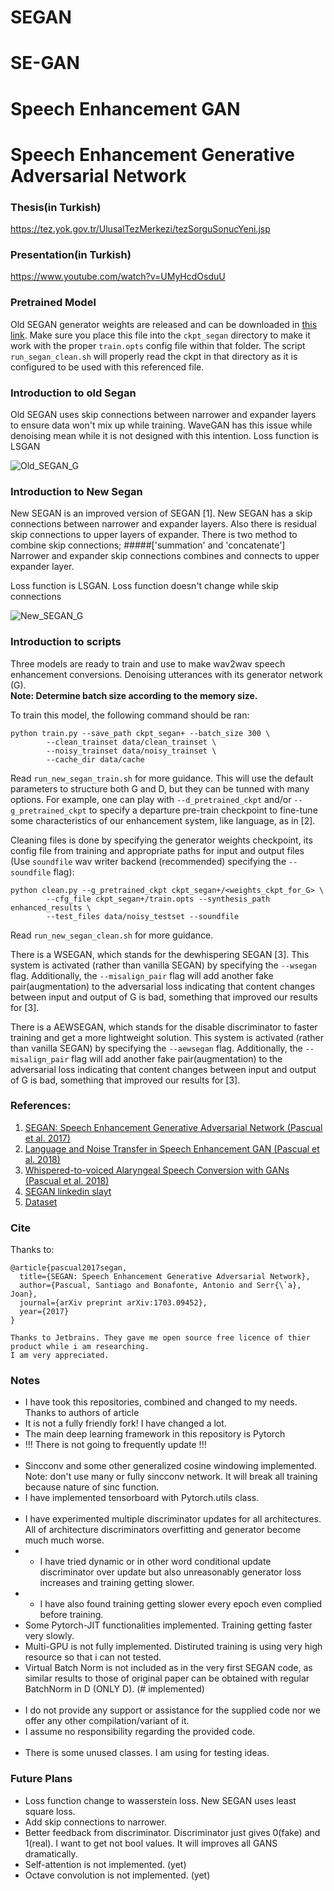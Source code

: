 # SEGAN 
# SE-GAN
# Speech Enhancement GAN
# Speech Enhancement Generative Adversarial Network
### Thesis(in Turkish)
https://tez.yok.gov.tr/UlusalTezMerkezi/tezSorguSonucYeni.jsp </br>
### Presentation(in Turkish)
https://www.youtube.com/watch?v=UMyHcdOsduU
### Pretrained Model
Old SEGAN generator weights are released and can be downloaded in [this link](http://veu.talp.cat/seganp/release_weights/segan+_generator.ckpt).
Make sure you place this file into the `ckpt_segan` directory to make it work with the proper `train.opts` config file within that folder. 
The script `run_segan_clean.sh` will properly read the ckpt in that directory as it is configured to be used with this referenced file.

### Introduction to old Segan
Old SEGAN uses skip connections between narrower and expander layers to ensure data won't mix up while training.
WaveGAN has this issue while denoising mean while it is not designed with this intention. Loss function is LSGAN

![Old_SEGAN_G](assets/segan.png)


### Introduction to New Segan
New SEGAN is an improved version of SEGAN [1]. New SEGAN has a skip connections between narrower and expander layers. 
Also there is residual skip connections to upper layers of expander. There is two method to combine skip connections;
#####['summation' and 'concatenate']
Narrower and expander skip connections combines and connects to upper expander layer.

Loss function is LSGAN. Loss function doesn't change while skip connections

![New_SEGAN_G](assets/new_segan.png)


### Introduction to scripts
Three models are ready to train and use to make wav2wav speech enhancement conversions.
Denoising utterances with its generator network (G). <br/>
<b>Note: Determine batch size according to the memory size.</b>
  
To train this model, the following command should be ran:

```
python train.py --save_path ckpt_segan+ --batch_size 300 \
		--clean_trainset data/clean_trainset \
		--noisy_trainset data/noisy_trainset \
		--cache_dir data/cache
```

Read `run_new_segan_train.sh` for more guidance.
This will use the default parameters to structure both G and D, but they can be tunned with many options.
For example, one can play with `--d_pretrained_ckpt` and/or `--g_pretrained_ckpt` to specify a departure pre-train checkpoint to fine-tune some characteristics of our enhancement system, like language, as in [2].

Cleaning files is done by specifying the generator weights checkpoint, its config file from training and appropriate paths for input and output files (Use `soundfile` wav writer backend (recommended) specifying the `--soundfile` flag):

```
python clean.py --g_pretrained_ckpt ckpt_segan+/<weights_ckpt_for_G> \
		--cfg_file ckpt_segan+/train.opts --synthesis_path enhanced_results \
		--test_files data/noisy_testset --soundfile
```

Read `run_new_segan_clean.sh` for more guidance.

There is a WSEGAN, which stands for the dewhispering SEGAN [3]. 
This system is activated (rather than vanilla SEGAN) by specifying the `--wsegan` flag. 
Additionally, the `--misalign_pair` flag will add another fake pair(augmentation) to the adversarial loss indicating that content changes between input and output of G is bad, something that improved our results for [3].

There is a AEWSEGAN, which stands for the disable discriminator to faster training and get a more lightweight solution. 
This system is activated (rather than vanilla SEGAN) by specifying the `--aewsegan` flag. 
Additionally, the `--misalign_pair` flag will add another fake pair(augmentation) to the adversarial loss indicating that content changes between input and output of G is bad, something that improved our results for [3].

### References:
1. [SEGAN: Speech Enhancement Generative Adversarial Network (Pascual et al. 2017)](https://arxiv.org/abs/1703.09452)
2. [Language and Noise Transfer in Speech Enhancement GAN (Pascual et al. 2018)](https://arxiv.org/abs/1712.06340)
3. [Whispered-to-voiced Alaryngeal Speech Conversion with GANs (Pascual et al. 2018)](https://arxiv.org/abs/1808.10687)
4. [SEGAN linkedin slayt](https://www.slideshare.net/xavigiro/segan-speech-enhancement-generative-adversarial-network?from_action=save)
5. [Dataset](https://datashare.is.ed.ac.uk/handle/10283/1942)

### Cite
Thanks to:
```
@article{pascual2017segan,
  title={SEGAN: Speech Enhancement Generative Adversarial Network},
  author={Pascual, Santiago and Bonafonte, Antonio and Serr{\`a}, Joan},
  journal={arXiv preprint arXiv:1703.09452},
  year={2017}
}
```

```
Thanks to Jetbrains. They gave me open source free licence of thier product while i am researching.
I am very appreciated.
```

### Notes
* I have took this repositories, combined and changed to my needs. Thanks to authors of article
* It is not a fully friendly fork! I have changed a lot.
* The main deep learning framework in this repository is Pytorch 
* !!! There is not going to frequently update !!!
<br/><br/>
* Sincconv and some other generalized cosine windowing implemented.<br/>
Note: don't use many or fully sincconv network. It will break all training because nature of sinc function.
* I have implemented tensorboard with Pytorch.utils class.
<br/><br/>
* I have experimented multiple discriminator updates for all architectures. All of architecture discriminators overfitting and generator become much much worse.
* * I have tried dynamic or in other word conditional update discriminator over update but also unreasonably generator loss increases and training getting slower.
* * I have also found training getting slower every epoch even complied before training.
* Some Pytorch-JIT functionalities implemented. Training getting faster very slowly.
* Multi-GPU is not fully implemented. Distiruted training is using very high resource so that i can not tested.
* Virtual Batch Norm is not included as in the very first SEGAN code, as similar results to those of original paper can be obtained with regular BatchNorm in D (ONLY D). (# implemented)
<br/><br/>
* I do not provide any support or assistance for the supplied code nor we offer any other compilation/variant of it.
* I assume no responsibility regarding the provided code.
<br/><br/>
* There is some unused classes. I am using for testing ideas.

### Future Plans
* Loss function change to wasserstein loss. New SEGAN uses least square loss.
* Add skip connections to narrower.
* Better feedback from discriminator. Discriminator just gives 0(fake) and 1(real). 
I want to get not bool values. It will improves all GANS dramatically.
* Self-attention is not implemented. (yet)
* Octave convolution is not implemented. (yet)
